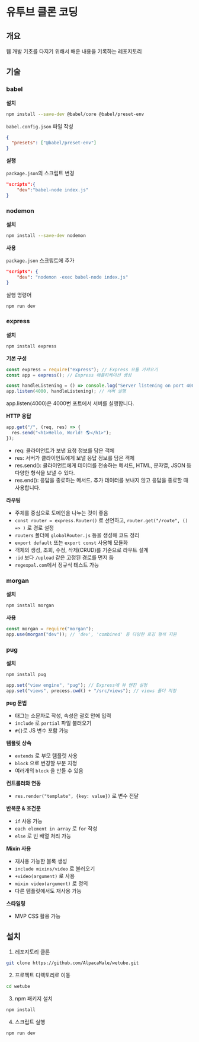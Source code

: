 # 유투브 클론 코딩

## 개요

웹 개발 기초를 다지기 위해서 배운 내용을 기록하는 레포지토리

## 기술

### babel

**설치**

```bash
npm install --save-dev @babel/core @babel/preset-env
```

`babel.config.json` 파일 작성

```json
{
  "presets": ["@babel/preset-env"]
}
```

**실행**

`package.json`의 스크립트 변경

```json
"scripts":{
    "dev":"babel-node index.js"
}
```

### nodemon

**설치**

```bash
npm install --save-dev nodemon
```

**사용**

`package.json` 스크립트에 추가

```json
"scripts": {
    "dev": "nodemon -exec babel-node index.js"
}

```

실행 명령어

```bash
npm run dev
```

### express

**설치**

```bash
npm install express
```

**기본 구성**

```js
const express = require("express"); // Express 모듈 가져오기
const app = express(); // Express 애플리케이션 생성

const handleListening = () => console.log("Server listening on port 4000🚀");
app.listen(4000, handleListening); // 서버 실행
```

app.listen(4000)은 4000번 포트에서 서버를 실행합니다.

**HTTP 응답**

```js
app.get("/", (req, res) => {
  res.send("<h1>Hello, World! 🌎</h1>");
});
```

- req: 클라이언트가 보낸 요청 정보를 담은 객체
- res: 서버가 클라이언트에게 보낼 응답 정보를 담은 객체
- res.send(): 클라이언트에게 데이터를 전송하는 메서드, HTML, 문자열, JSON 등 다양한 형식을 보낼 수 있다.
- res.end(): 응답을 종료하는 메서드. 추가 데이터를 보내지 않고 응답을 종료할 때 사용합니다.

**라우팅**

- 주체를 중심으로 도메인을 나누는 것이 좋음
- `const router = express.Router()` 로 선언하고, `router.get("/route", () => )` 로 경로 설정
- `routers` 폴더에 `globalRouter.js` 등을 생성해 코드 정리
- `export default` 또는 `export const` 사용해 모듈화
- 객체의 생성, 조회, 수정, 삭제(CRUD)를 기준으로 라우트 설계
- `:id` 보다 `/upload` 같은 고정된 경로를 먼저 둠
- `regexpal.com`에서 정규식 테스트 가능

### morgan

**설치**

```bash
npm install morgan
```

**사용**

```js
const morgan = require("morgan");
app.use(morgan("dev")); // 'dev', 'combined' 등 다양한 로깅 형식 지원
```

### pug

**설치**

```bash
npm install pug
```

```js
app.set("view engine", "pug"); // Express에 뷰 엔진 설정
app.set("views", precess.cwd() + "/src/views"); // views 폴더 지정
```

**pug 문법**

- 태그는 소문자로 작성, 속성은 괄호 안에 입력
- `include` 로 `partial` 파일 불러오기
- `#{}`로 JS 변수 포함 가능

**템플릿 상속**

- `extends` 로 부모 템플릿 사용
- `block` 으로 변경할 부분 지정
- 여러개의 `block` 을 만들 수 있음

**컨트롤러와 연동**

- `res.render("template", {key: value})` 로 변수 전달

**반복문 & 조건문**

- `if` 사용 가능
- `each element in array` 로 `for` 작성
- `else` 로 빈 배열 처리 가능

**Mixin 사용**

- 재사용 가능한 블록 생성
- `include mixins/video` 로 불러오기
- `+video(argument)` 로 사용
- `mixin video(argument)` 로 정의
- 다른 템플릿에서도 재사용 가능

**스타일링**

- MVP CSS 활용 가능

## 설치

1. 레포지토리 클론

```bash
git clone https://github.com/AlpacaMale/wetube.git
```

2. 프로젝트 디렉토리로 이동

```bash
cd wetube
```

3. npm 패키지 설치

```bash
npm install
```

4. 스크립트 실행

```bash
npm run dev
```

